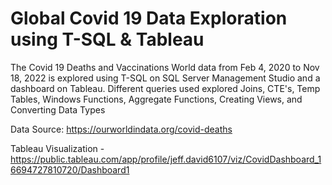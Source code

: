 # Global Covid 19 Data Exploration using T-SQL & Tableau

The Covid 19 Deaths and Vaccinations World data from Feb 4, 2020 to Nov 18, 2022 is explored using T-SQL on SQL Server Management Studio and a dashboard on Tableau. Different queries used explored Joins, CTE's, Temp Tables, Windows Functions, Aggregate Functions, Creating Views, and Converting Data Types

Data Source: https://ourworldindata.org/covid-deaths

Tableau Visualization - https://public.tableau.com/app/profile/jeff.david6107/viz/CovidDashboard_16694727810720/Dashboard1
